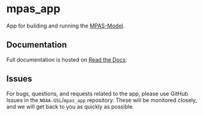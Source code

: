 # mpas_app

App for building and running the [MPAS-Model](https://github.com/NOAA-GSL/MPAS-Model).

## Documentation

Full documentation is hosted on [Read the Docs](https://mpas-app.readthedocs.io/en/lastest):

## Issues

For bugs, questions, and requests related to the app, please use GitHub Issues in the `NOAA-GSL`/`mpas_app` repository. These will be monitored closely, and we will get back to you as quickly as possible.
